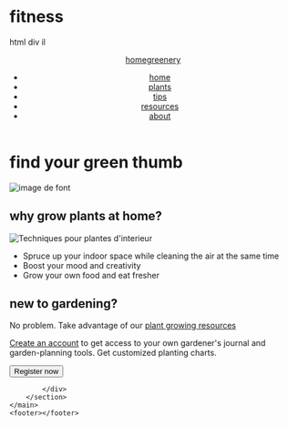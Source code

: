 # fitness
html
div
il
<head>
    <meta charset="UTF-8">
    <meta name="viewport" content="width=device-width, initial-scale=1.0">
    <title>Reproduction de design</title>
    <link rel="stylesheet" href="./styles/style.css">
</head>

<body>
    <header>
        <div class="wrapper">
            <div class="logo"><a href="#">home<span>greenery</span></a></div>
            <nav>
                <ul>
                    <li><a href="#">home</a></li>
                    <li><a href="#">plants</a></li>
                    <li><a href="#">tips</a></li>
                    <li><a href="#">resources</a></li>
                    <li><a href="#">about</a></li>
                </ul>
            </nav>
        </div>
    </header>
    <main class="wrapper">
        <h1>find your green thumb</h1>
        <div class="img-de-font">
            <img src="./images/ostrich-fern-cropped.jpg" alt="image de font">
        </div>
        <section class="planting">
            <div class="zone-du-pot">
                <h2>why grow plants at home?</h2>
                <img src="./images/potted-plant.jpg" alt="Techniques pour plantes d'interieur">
                <ul>
                    <li>Spruce up your indoor space while cleaning the air at the same time</li>
                    <li>Boost your mood and creativity</li>
                    <li>Grow your own food and eat fresher</li>
                </ul>
            </div>
            <div class="info-compte">
                <h2>new to gardening?</h2>
                <p>No problem. Take advantage of our <a href="#">plant growing resources</a></p>
                <p><a href="#">Create an account</a> to get access to your own gardener's
                    journal and garden-planning tools. Get customized planting charts.</p>
                <button type="button">Register now</button>

            </div>
        </section>
    </main>
    <footer></footer>
</body>
